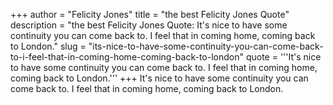 +++
author = "Felicity Jones"
title = "the best Felicity Jones Quote"
description = "the best Felicity Jones Quote: It's nice to have some continuity you can come back to. I feel that in coming home, coming back to London."
slug = "its-nice-to-have-some-continuity-you-can-come-back-to-i-feel-that-in-coming-home-coming-back-to-london"
quote = '''It's nice to have some continuity you can come back to. I feel that in coming home, coming back to London.'''
+++
It's nice to have some continuity you can come back to. I feel that in coming home, coming back to London.
